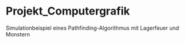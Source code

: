 # Projekt_Computergrafik
Simulationbeispiel eines Pathfinding-Algorithmus mit Lagerfeuer und Monstern
